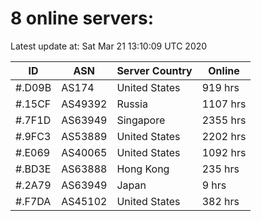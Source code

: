 # 8 online servers:

Latest update at: Sat Mar 21 13:10:09 UTC 2020

| ID | ASN | Server Country | Online |
| -- | --- | -------------- | ------ |
| #.D09B | AS174 | United States | 919 hrs |
| #.15CF | AS49392 | Russia | 1107 hrs |
| #.7F1D | AS63949 | Singapore | 2355 hrs |
| #.9FC3 | AS53889 | United States | 2202 hrs |
| #.E069 | AS40065 | United States | 1092 hrs |
| #.BD3E | AS63888 | Hong Kong | 235 hrs |
| #.2A79 | AS63949 | Japan | 9 hrs |
| #.F7DA | AS45102 | United States | 382 hrs |

